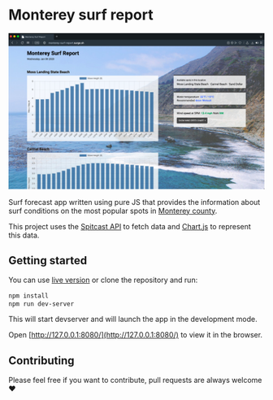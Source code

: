 # Monterey surf report

![preview](preview-monterey-surf.png)

Surf forecast app written using pure JS that provides the information about surf conditions on the most popular spots in [Monterey county](https://en.wikipedia.org/wiki/Monterey_County,_California).

This project uses the [Spitcast API](http://www.spitcast.com/api/docs/) to fetch data and [Chart.js](https://www.chartjs.org/) to represent this data.

## Getting started

You can use [live version](http://monterey-surf-report.surge.sh) or clone the repository and run:

    npm install
    npm run dev-server

This will start devserver and will launch the app in the development mode.

Open [http://127.0.0.1:8080/](http://127.0.0.1:8080/) to view it in the browser.

## Contributing

Please feel free if you want to contribute, pull requests are always welcome ❤️
